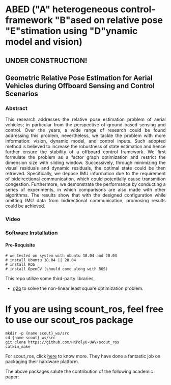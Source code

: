 # ABED ("A" heterogeneous control-framework "B"ased on relative pose "E"stimation using "D"ynamic model and vision)

## UNDER CONSTRUCTION!

## Geometric Relative Pose Estimation for Aerial Vehicles during Offboard Sensing and Control Scenarios

### Abstract
<div align="justify">
This research addresses the relative pose estimation problem of aerial vehicles; in particular from the perspective of ground-based sensing and control. Over the years, a wide range of research could be found addressing this problem, nevertheless, we tackle the problem with more information: vision, dynamic model, and control inputs. Such adopted method is believed to increase the robustness of state estimation and hence further ensure the stability of a offboard control framework. We first formulate the problem as a factor graph optimization and restrict the dimension size with sliding window. Successively, through minimizing the visual residuals and dynamic residuals, the optimal state could be then retrieved. Specifically, we depose IMU information due to the requirement of bideirectional communication, which could potentially cause transmition congestion. Furthermore, we demonstrate the performance by conducting a series of experiments, in which comparisons are also made with other algorithms. The results show that with the designed configuration while omitting IMU data from bidirectional communication, promosing results could be achieved. 
</div>

### Video

### Software Installation
#### Pre-Requisite

```
# we tested on system with ubuntu 18.04 and 20.04 
# install Ubuntu 18.04 || 20.04
# install ROS
# install OpenCV (should come along with ROS)
```

This repo utilize some third-party libraries,
- [g2o](https://github.com/RainerKuemmerle/g2o) to solve the non-linear least square optimization problem.


# If you are using scount_ros, feel free to use our scout_ros package
```
mkdir -p {name scout}_ws/src
cd {name scout}_ws/src
git clone https://github.com/HKPolyU-UAV/scout_ros
catkin_make
```
For scout_ros, click [here](https://github.com/agilexrobotics/scout_ros.git) to know more. They have done a fantastic job on packaging their hardware platform.

The above packages salute the contribution of the following academic paper:

